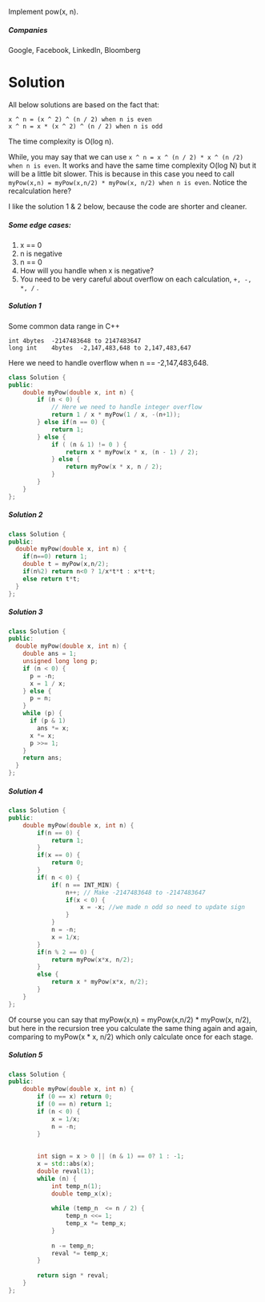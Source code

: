Implement pow(x, n).

##### Companies

Google, Facebook, LinkedIn, Bloomberg
  
# Solution  

All below solutions are based on the fact that:

```
x ^ n = (x ^ 2) ^ (n / 2) when n is even
x ^ n = x * (x ^ 2) ^ (n / 2) when n is odd
```

The time complexity is O(log n).

While, you may say that we can use ```x ^ n = x ^ (n / 2) * x ^ (n /2) when n is even```. It works and have the same time complexity O(log N) but it will be a little bit slower. This is because in this case you need to call ```myPow(x,n) = myPow(x,n/2) * myPow(x, n/2) when n is even```.  Notice the recalculation here?

I like the solution 1 & 2 below, because the code are shorter and cleaner.

##### Some edge cases:

1. x == 0
2. n is negative
3. n == 0
4. How will you handle when x is negative?
5. You need to be very careful about overflow on each calculation, ```+, -, *, /``` .


##### Solution 1

Some common data range in C++

```
int	4bytes	-2147483648 to 2147483647
long int	4bytes	-2,147,483,648 to 2,147,483,647
```

Here we need to handle overflow when n == -2,147,483,648.

```cpp
class Solution {
public:
    double myPow(double x, int n) {
        if (n < 0) {
            // Here we need to handle integer overflow
            return 1 / x * myPow(1 / x, -(n+1)); 
        } else if(n == 0) {
            return 1;  
        } else {
            if ( (n & 1) != 0 ) {
                return x * myPow(x * x, (n - 1) / 2);
            } else {
                return myPow(x * x, n / 2);
            }
        }
    }
};
```

##### Solution 2

```cpp
class Solution {
public:
  double myPow(double x, int n) {
    if(n==0) return 1;
    double t = myPow(x,n/2);
    if(n%2) return n<0 ? 1/x*t*t : x*t*t;
    else return t*t;
  }
};
```



##### Solution 3

```cpp
class Solution {
public:
  double myPow(double x, int n) {
    double ans = 1;
    unsigned long long p;
    if (n < 0) {
      p = -n;
      x = 1 / x;
    } else {
      p = n;
    }
    while (p) {
      if (p & 1)
        ans *= x;
      x *= x;
      p >>= 1;
    }
    return ans;
  }
};

```



##### Solution 4
```cpp
class Solution {
public:
    double myPow(double x, int n) {
        if(n == 0) {
            return 1;
        }
        if(x == 0) {
            return 0;
        }
        if( n < 0) {
            if( n == INT_MIN) {
                n++; // Make -2147483648 to -2147483647
                if(x < 0) {
                    x = -x; //we made n odd so need to update sign
                }
            }
            n = -n;
            x = 1/x;
        }
        if(n % 2 == 0) {
            return myPow(x*x, n/2);
        }
        else {
            return x * myPow(x*x, n/2);
        }
    }
};
```

Of course you can say that myPow(x,n) = myPow(x,n/2) * myPow(x, n/2), but here in the recursion tree you calculate the same thing again and again, comparing to myPow(x * x, n/2) which only calculate once for each stage.


##### Solution 5

```cpp
class Solution {
public:
    double myPow(double x, int n) {
        if (0 == x) return 0;
        if (0 == n) return 1;
        if (n < 0) {
            x = 1/x;
            n = -n;
        }
        
        
        int sign = x > 0 || (n & 1) == 0? 1 : -1;
        x = std::abs(x);
        double reval(1);
        while (n) {
            int temp_n(1);
            double temp_x(x);
            
            while (temp_n  <= n / 2) {
                temp_n <<= 1;
                temp_x *= temp_x;
            }
            
            n -= temp_n;
            reval *= temp_x;
        }
        
        return sign * reval;
    }
};
```
